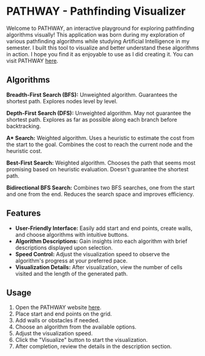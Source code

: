 # PATHWAY - Pathfinding Visualizer
Welcome to PATHWAY, an interactive playground for exploring pathfinding algorithms visually! This application was born during my exploration of various pathfinding algorithms while studying Artificial Intelligence in my semester. I built this tool to visualize and better understand these algorithms in action. I hope you find it as enjoyable to use as I did creating it. You can visit PATHWAY [here](https://ujjwal-paul.github.io/PATHWAY/).


## Algorithms

**Breadth-First Search (BFS):** Unweighted algorithm. Guarantees the shortest path. Explores nodes level by level.

**Depth-First Search (DFS):** Unweighted algorithm. May not guarantee the shortest path. Explores as far as possible along each branch before backtracking.

**A\* Search:** Weighted algorithm. Uses a heuristic to estimate the cost from the start to the goal. Combines the cost to reach the current node and the heuristic cost.

**Best-First Search:** Weighted algorithm. Chooses the path that seems most promising based on heuristic evaluation. Doesn't guarantee the shortest path.

**Bidirectional BFS Search:** Combines two BFS searches, one from the start and one from the end. Reduces the search space and improves efficiency.

## Features

- **User-Friendly Interface:** Easily add start and end points, create walls, and choose algorithms with intuitive buttons.
- **Algorithm Descriptions:** Gain insights into each algorithm with brief descriptions displayed upon selection.
- **Speed Control:** Adjust the visualization speed to observe the algorithm's progress at your preferred pace.
- **Visualization Details:** After visualization, view the number of cells visited and the length of the generated path.


## Usage

1. Open the PATHWAY website [here](https://ujjwal-paul.github.io/PATHWAY/).
2. Place start and end points on the grid.
3. Add walls or obstacles if needed.
4. Choose an algorithm from the available options.
5. Adjust the visualization speed.
6. Click the "Visualize" button to start the visualization.
7. After completion, review the details in the description section.
